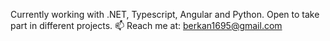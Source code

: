 Currently working with .NET, Typescript, Angular and Python.
Open to take part in different projects.
📫 Reach me at: berkan1695@gmail.com
